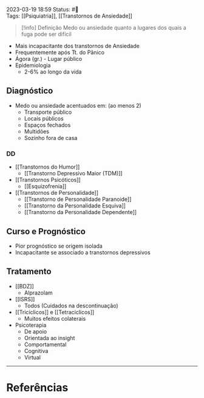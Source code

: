 2023-03-19 18:59
Status: #🌱   
Tags: [[Psiquiatria]], [[Transtornos de Ansiedade]]
<br/>
>[!info] Definição
>Medo ou ansiedade quanto a lugares dos quais a fuga pode ser difícil

- Mais incapacitante dos transtornos de Ansiedade
- Frequentemente após Tt. do Pânico
- Ágora (gr.) - Lugar público
- Epidemiologia
	- 2-6% ao longo da vida
## Diagnóstico
- Medo ou ansiedade acentuados em: (ao menos 2)
	- Transporte público
	- Locais públicos
	- Espaços fechados
	- Multidões
	- Sozinho fora de casa
### DD
- [[Transtornos do Humor]]
	- [[Transtorno Depressivo Maior (TDM)]] 
- [[Transtornos Psicóticos]]
	- [[Esquizofrenia]]
- [[Transtornos de Personalidade]]
	- [[Transtorno de Personalidade Paranoide]]
	- [[Transtorno da Personalidade Esquiva]]
	- [[Transtorno da Personalidade Dependente]]
## Curso e Prognóstico
- Pior prognóstico se origem isolada
- Incapacitante se associado a transtornos depressivos
## Tratamento
- [[BDZ]]
	- Alprazolam
- [[ISRS]]
	- Todos (Cuidados na descontinuação)
- [[Tricíclicos]] e [[Tetracíclicos]]
	- Muitos efeitos colaterais
- Psicoterapia
	- De apoio
	- Orientada ao insight
	- Comportamental
	- Cognitiva
	- Virtual
____
# Referências

